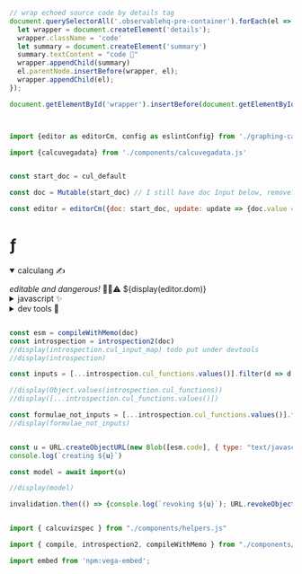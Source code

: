 <!--
TEMPLATE.md provides:
- collabsible code blocks
- editor
- JS bits: model (obv), calcuvegadata, embed, compile etc.
  -->

```js
// wrap echoed source code by details tag
document.querySelectorAll('.observablehq-pre-container').forEach(el => {
  let wrapper = document.createElement('details');
  wrapper.className = 'code'
  let summary = document.createElement('summary')
  summary.textContent = "code 👀"
  wrapper.appendChild(summary)
  el.parentNode.insertBefore(wrapper, el);
  wrapper.appendChild(el);
});

document.getElementById('wrapper').insertBefore(document.getElementById('lhs'),document.getElementById('content'));
```

```js


import {editor as editorCm, config as eslintConfig} from './graphing-calcs/editor.bundle.js'

import {calcuvegadata} from './components/calcuvegadata.js'


const start_doc = cul_default

const doc = Mutable(start_doc) // I still have doc Input below, remove?

const editor = editorCm({doc: start_doc, update: update => {doc.value = update.state.doc.toString();}})
```

<div id="lhs" class="lhs side">
  <div class="grow">
  <h1>ƒ</h1>
  <!-- can I collapse things responsively? -->
  <details class="calculang" open><summary class="calculang" style="margin-bottom:10px">calculang ✍️</summary>
  <span style="font-style: italic">editable and dangerous!</span> 🧙‍♂️⚠️
  ${display(editor.dom)}
  <details><summary>javascript ✨</summary>
  <span style="font-style: italic">generated from calculang</span> ⬆️
  ${view(Inputs.textarea({value:esm.code, rows:60, resize: true, disabled:true}))}
  </details>
  <details><summary>dev tools 🧰</summary>
  ${"todo"}
  ${display(Object.keys(introspection))}
  ${display(JSON.stringify([...introspection.cul_links]))}
  </details>
  </details>
  </div>
</div>

```js

const esm = compileWithMemo(doc)
const introspection = introspection2(doc)
//display(introspection.cul_input_map) todo put under devtools
//display(introspection)

const inputs = [...introspection.cul_functions.values()].filter(d => d.reason == 'input definition').map(d => d.name).sort()

//display(Object.values(introspection.cul_functions))
//display([...introspection.cul_functions.values()])

const formulae_not_inputs = [...introspection.cul_functions.values()].filter(d => d.reason == 'definition' && inputs.indexOf(d.name+'_in') == -1).map(d => d.name)
//display(formulae_not_inputs)


const u = URL.createObjectURL(new Blob([esm.code], { type: "text/javascript" }))
console.log(`creating ${u}`)

const model = await import(u)

//display(model)

invalidation.then(() => {console.log(`revoking ${u}`); URL.revokeObjectURL(u)});

```


```js

import { calcuvizspec } from "./components/helpers.js"

import { compile, introspection2, compileWithMemo } from "./components/mini-calculang.js"

import embed from 'npm:vega-embed';

```